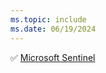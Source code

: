 ```yaml
---
ms.topic: include
ms.date: 06/19/2024
---
```

:white_check_mark: [Microsoft Sentinel](../../docs-navigation.md#applies-to-services)